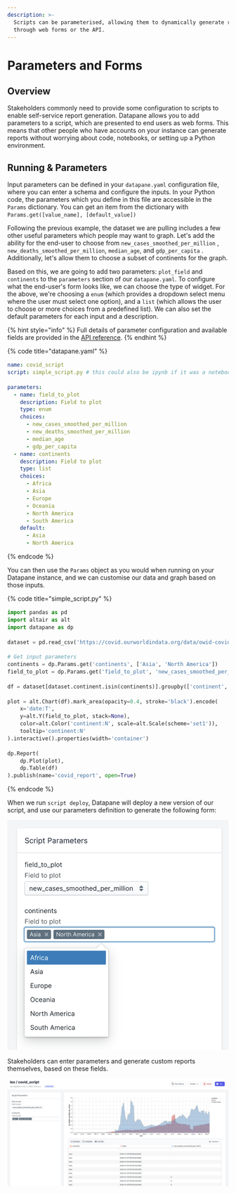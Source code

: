 ```yaml
---
description: >-
  Scripts can be parameterised, allowing them to dynamically generate reports
  through web forms or the API.
---
```


# Parameters and Forms

## Overview

Stakeholders commonly need to provide some configuration to scripts to enable self-service report generation. Datapane allows you to add parameters to a script, which are presented to end users as web forms. This means that other people who have accounts on your instance can generate reports without worrying about code, notebooks, or setting up a Python environment. 

## Running & Parameters

Input parameters can be defined in your `datapane.yaml` configuration file, where you can enter a schema and configure the inputs. In your Python code, the parameters which you define in this file are accessible in the `Params` dictionary. You can get an item from the dictionary with `Params.get([value_name], [default_value])`

Following the previous example, the dataset we are pulling includes a few other useful parameters which people may want to graph. Let's add the ability for the end-user to choose from `new_cases_smoothed_per_million` , `new_deaths_smoothed_per_million`, `median_age`, and `gdp_per_capita` . Additionally, let's allow them to choose a subset of continents for the graph.

Based on this, we are going to add two parameters: `plot_field` and `continents` to the `parameters` section of our `datapane.yaml`. To configure what the end-user's form looks like, we can choose the type of widget. For the above, we're choosing a `enum` \(which provides a dropdown select menu where the user must select one option\), and a `list` \(which allows the user to choose or more choices from a predefined list\). We can also set the default parameters for each input and a description.

{% hint style="info" %}
Full details of parameter configuration and available fields are provided in the [API reference](../reference/scripts/parameters.md#parameter-form-fields).
{% endhint %}

{% code title="datapane.yaml" %}
```yaml
name: covid_script
script: simple_script.py # this could also be ipynb if it was a notebook
  
parameters:
  - name: field_to_plot
    description: Field to plot
    type: enum
    choices: 
      - new_cases_smoothed_per_million
      - new_deaths_smoothed_per_million
      - median_age
      - gdp_per_capita
  - name: continents
    description: Field to plot
    type: list
    choices:
      - Africa
      - Asia
      - Europe
      - Oceania
      - North America
      - South America
    default: 
      - Asia
      - North America
```
{% endcode %}

You can then use the `Params` object as you would when running on your Datapane instance, and we can customise our data and graph based on those inputs.

{% code title="simple\_script.py" %}
```python
import pandas as pd
import altair as alt
import datapane as dp

dataset = pd.read_csv('https://covid.ourworldindata.org/data/owid-covid-data.csv')

# Get input parameters
continents = dp.Params.get('continents', ['Asia', 'North America'])
field_to_plot = dp.Params.get('field_to_plot', 'new_cases_smoothed_per_million')

df = dataset[dataset.continent.isin(continents)].groupby(['continent', 'date'])[plot_field].mean().reset_index()

plot = alt.Chart(df).mark_area(opacity=0.4, stroke='black').encode(
    x='date:T',
    y=alt.Y(field_to_plot, stack=None),
    color=alt.Color('continent:N', scale=alt.Scale(scheme='set1')),
    tooltip='continent:N'
).interactive().properties(width='container')

dp.Report(
    dp.Plot(plot), 
    dp.Table(df)
).publish(name='covid_report', open=True)
```
{% endcode %}

When we run `script deploy`, Datapane will deploy a new version of our script, and use our parameters definition to generate the following form:

![](../.gitbook/assets/image%20%28102%29.png)

Stakeholders can enter parameters and generate custom reports themselves, based on these fields.  

![](../.gitbook/assets/image%20%28109%29.png)



